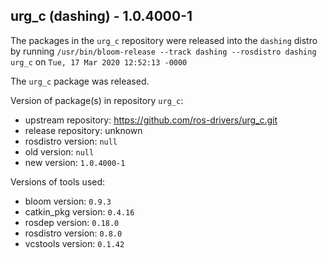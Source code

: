 ## urg_c (dashing) - 1.0.4000-1

The packages in the `urg_c` repository were released into the `dashing` distro by running `/usr/bin/bloom-release --track dashing --rosdistro dashing urg_c` on `Tue, 17 Mar 2020 12:52:13 -0000`

The `urg_c` package was released.

Version of package(s) in repository `urg_c`:

- upstream repository: https://github.com/ros-drivers/urg_c.git
- release repository: unknown
- rosdistro version: `null`
- old version: `null`
- new version: `1.0.4000-1`

Versions of tools used:

- bloom version: `0.9.3`
- catkin_pkg version: `0.4.16`
- rosdep version: `0.18.0`
- rosdistro version: `0.8.0`
- vcstools version: `0.1.42`


